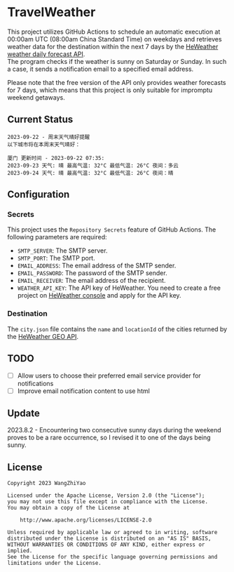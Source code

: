 # TravelWeather

This project utilizes GitHub Actions to schedule an automatic execution at 00:00am UTC (08:00am China Standard Time) on weekdays and retrieves weather data for the destination within the next 7 days by the [HeWeather weather daily forecast API](https://dev.qweather.com/docs/api/weather/weather-daily-forecast/).  
The program checks if the weather is sunny on Saturday or Sunday. In such a case, it sends a notification email to a specified email address.

Please note that the free version of the API only provides weather forecasts for 7 days, which means that this project is only suitable for impromptu weekend getaways.

## Current Status

```
2023-09-22 - 周末天气晴好提醒
以下城市将在本周末天气晴好：

厦门 更新时间 - 2023-09-22 07:35:
2023-09-23 天气: 晴 最高气温: 32°C 最低气温: 26°C 夜间：多云
2023-09-24 天气: 晴 最高气温: 32°C 最低气温: 26°C 夜间：晴
```

## Configuration

### Secrets

This project uses the `Repository Secrets` feature of GitHub Actions. The following parameters are required:

- `SMTP_SERVER`: The SMTP server.
- `SMTP_PORT`: The SMTP port.
- `EMAIL_ADDRESS`: The email address of the SMTP sender.
- `EMAIL_PASSWORD`: The password of the SMTP sender.
- `EMAIL_RECEIVER`: The email address of the recipient.
- `WEATHER_API_KEY`: The API key of HeWeather. You need to create a free project
  on [HeWeather console](https://console.qweather.com/#/console) and apply for the API key.

### Destination

The `city.json` file contains the `name` and `locationId` of the cities returned by
the [HeWeather GEO API](https://dev.qweather.com/docs/api/geoapi/city-lookup/).

## TODO

- [ ] Allow users to choose their preferred email service provider for notifications
- [ ] Improve email notification content to use html

## Update

2023.8.2 - Encountering two consecutive sunny days during the weekend proves to be a rare occurrence, so I revised it to one of the days being sunny.

## License

    Copyright 2023 WangZhiYao
    
    Licensed under the Apache License, Version 2.0 (the "License");
    you may not use this file except in compliance with the License.
    You may obtain a copy of the License at
    
        http://www.apache.org/licenses/LICENSE-2.0
    
    Unless required by applicable law or agreed to in writing, software
    distributed under the License is distributed on an "AS IS" BASIS,
    WITHOUT WARRANTIES OR CONDITIONS OF ANY KIND, either express or implied.
    See the License for the specific language governing permissions and
    limitations under the License.
